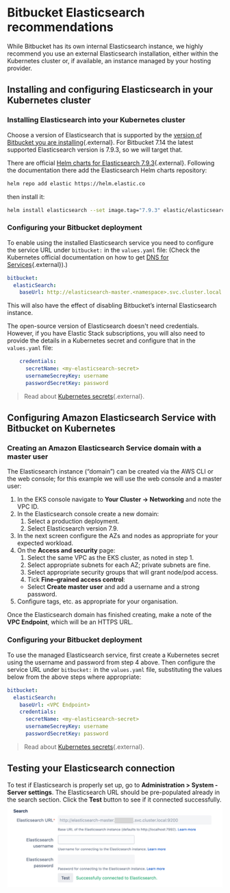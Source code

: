 # Bitbucket Elasticsearch recommendations
While Bitbucket has its own internal Elasticsearch instance, we highly recommend you use an external Elasticsearch installation, either within the Kubernetes cluster or, if available, an instance managed by your hosting provider.

## Installing and configuring Elasticsearch in your Kubernetes cluster
### Installing Elasticsearch into your Kubernetes cluster
Choose a version of Elasticsearch that is supported by the [version of Bitbucket you are installing](https://confluence.atlassian.com/bitbucketserver/supported-platforms-776640981.html#Supportedplatforms-additional-toolsAdditionaltools){.external}. For Bitbucket 7.14 the latest supported Elasticsearch version is 7.9.3, so we will target that.

There are official [Helm charts for Elasticsearch 7.9.3](https://artifacthub.io/packages/helm/elastic/elasticsearch/7.9.3){.external}. Following the documentation there add the Elasticsearch Helm charts repository:

```bash
helm repo add elastic https://helm.elastic.co
```
then install it:
```bash
helm install elasticsearch --set image.tag="7.9.3" elastic/elasticsearch
```

### Configuring your Bitbucket deployment

To enable using the installed Elasticsearch service you need to configure the service URL under `bitbucket:` in the `values.yaml` file:
(Check the Kubernetes official documentation on how to get [DNS for Services](https://kubernetes.io/docs/concepts/services-networking/dns-pod-service/#services){.external}).)
```yaml
bitbucket:
  elasticSearch:
    baseUrl: http://elasticsearch-master.<namespace>.svc.cluster.local:9200
```
This will also have the effect of disabling Bitbucket’s internal Elasticsearch instance.

The open-source version of Elasticsearch doesn't need credentials. However, if you have Elastic Stack subscriptions, you will also need to provide the details in a Kubernetes secret and configure that in the `values.yaml` file:
```yaml
    credentials:
      secretName: <my-elasticsearch-secret>
      usernameSecreyKey: username
      passwordSecretKey: password
```
> Read about [Kubernetes secrets](https://kubernetes.io/docs/concepts/configuration/secret/){.external}.


## Configuring Amazon Elasticsearch Service with Bitbucket on Kubernetes

### Creating an Amazon Elasticsearch Service domain with a master user

The Elasticsearch instance (“domain”) can be created via the AWS CLI or the web console; for this example we will use the web console and a master user:

1. In the EKS console navigate to **Your Cluster → Networking** and note the VPC ID.
2. In the Elasticsearch console create a new domain:
   1. Select a production deployment.
   2. Select Elasticsearch version 7.9.
3. In the next screen configure the AZs and nodes as appropriate for your expected workload.
4. On the **Access and security** page:
   1. Select the same VPC as the EKS cluster, as noted in step 1.
   2. Select appropriate subnets for each AZ; private subnets are fine.
   3. Select appropriate security groups that will grant node/pod access.
   4. Tick **Fine–grained access control**:
     * Select **Create master user** and add a username and a strong password.
5. Configure tags, etc. as appropriate for your organisation.

Once the Elasticsearch domain has finished creating, make a note of the **VPC Endpoint**, which will be an HTTPS URL.

### Configuring your Bitbucket deployment

To use the managed Elasticsearch service, first create a Kubernetes secret using the username and password from step 4 above. Then configure the service URL under `bitbucket:` in the `values.yaml` file, substituting the values below from the above steps where appropriate:
```yaml
bitbucket:
  elasticSearch:
    baseUrl: <VPC Endpoint>
    credentials:
      secretName: <my-elasticsearch-secret>
      usernameSecreyKey: username
      passwordSecretKey: password
```
> Read about [Kubernetes secrets](https://kubernetes.io/docs/concepts/configuration/secret/){.external}.

## Testing your Elasticsearch connection
To test if Elasticsearch is properly set up, go to **Administration > System - Server settings**. The Elasticsearch URL should be pre-populated already in the search section. Click the **Test** button to see if it connected successfully.
![bitbucket-elasticsearch](../../assets/images/bitbucket-elasticsearch.png)
